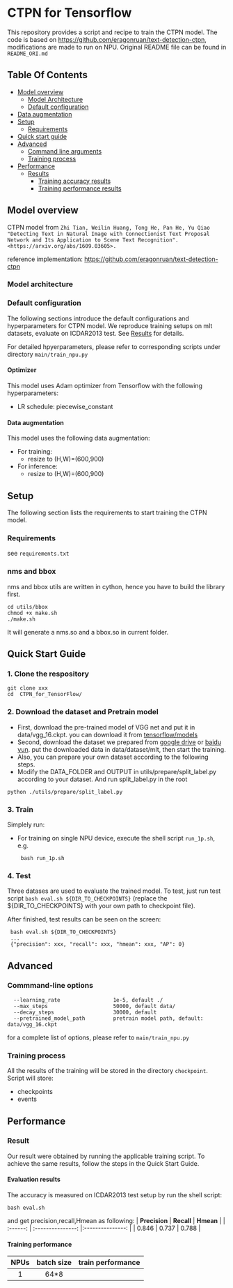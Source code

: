 # CTPN for Tensorflow 

This repository provides a script and recipe to train the CTPN model. The code is based on https://github.com/eragonruan/text-detection-ctpn,
modifications are made to run on NPU. Original README file can be found in `README_ORI.md`  

## Table Of Contents

* [Model overview](#model-overview)
  * [Model Architecture](#model-architecture)  
  * [Default configuration](#default-configuration)
* [Data augmentation](#data-augmentation)
* [Setup](#setup)
  * [Requirements](#requirements)
* [Quick start guide](#quick-start-guide)
* [Advanced](#advanced)
  * [Command line arguments](#command-line-arguments)
  * [Training process](#training-process)
* [Performance](#performance)
  * [Results](#results)
    * [Training accuracy results](#training-accuracy-results)
    * [Training performance results](#training-performance-results)    

## Model overview

CTPN model from
`Zhi Tian, Weilin Huang, Tong He, Pan He, Yu Qiao "Detecting Text in Natural Image with Connectionist Text Proposal Network and Its Application to Scene Text Recognition". <https://arxiv.org/abs/1609.03605>.`

reference implementation:  <https://github.com/eragonruan/text-detection-ctpn>

### Model architecture



### Default configuration

The following sections introduce the default configurations and hyperparameters for CTPN  model. We reproduce training setups 
on mlt datasets, evaluate on ICDAR2013 test. See [Results](#results) for details.

For detailed hpyerparameters, please refer to corresponding scripts under directory `main/train_npu.py`
#### Optimizer

This model uses Adam optimizer from Tensorflow with the following hyperparameters:

- LR schedule: piecewise_constant

#### Data augmentation

This model uses the following data augmentation:

- For training:
  - resize to (H,W)=(600,900)
- For inference:
  - resize to (H,W)=(600,900)


## Setup
The following section lists the requirements to start training the CTPN model.
### Requirements

see `requirements.txt`

### nms and bbox
nms and bbox utils are written in cython, hence you have to build the library first.
```shell
cd utils/bbox
chmod +x make.sh
./make.sh
```
It will generate a nms.so and a bbox.so in current folder.

## Quick Start Guide

### 1. Clone the respository

```shell
git clone xxx
cd  CTPN_for_TensorFlow/
```

### 2. Download the dataset and Pretrain model

- First, download the pre-trained model of VGG net and put it in data/vgg_16.ckpt. you can download it from [tensorflow/models](https://github.com/tensorflow/models/tree/1af55e018eebce03fb61bba9959a04672536107d/research/slim)
- Second, download the dataset we prepared from [google drive](https://drive.google.com/file/d/1npxA_pcEvIa4c42rho1HgnfJ7tamThSy/view?usp=sharing) or [baidu yun](https://pan.baidu.com/s/1nbbCZwlHdgAI20_P9uw9LQ). put the downloaded data in data/dataset/mlt, then start the training.
- Also, you can prepare your own dataset according to the following steps. 
- Modify the DATA_FOLDER and OUTPUT in utils/prepare/split_label.py according to your dataset. And run split_label.py in the root
```shell
python ./utils/prepare/split_label.py
```


### 3. Train

Simplely run:
   
- For training on single NPU device, execute the shell script `run_1p.sh`, e.g.
  ```
   bash run_1p.sh
  ```

### 4. Test
Three datases are used to evaluate the trained model. To test, just run test script `bash eval.sh ${DIR_TO_CHECKPOINTS}` (replace the ${DIR_TO_CHECKPOINTS}  with your own path to checkpoint file). 

After finished, test results can be seen on the screen:
  ```
   bash eval.sh ${DIR_TO_CHECKPOINTS}
   ...
   {"precision": xxx, "recall": xxx, "hmean": xxx, "AP": 0}
  ```


## Advanced
### Commmand-line options


```
  --learning_rate                 1e-5, default ./
  --max_steps                     50000, default data/
  --decay_steps	                  30000, default
  --pretrained_model_path         pretrain model path, default: data/vgg_16.ckpt                    
```
for a complete list of options, please refer to `main/train_npu.py`

### Training process

All the results of the training will be stored in the directory `checkpoint`.
Script will store:
 - checkpoints
 - events
 
## Performance

### Result

Our result were obtained by running the applicable training script. To achieve the same results, follow the steps in the Quick Start Guide.


#### Evaluation results 
The accuracy is measured on ICDAR2013 test setup by run the shell script:
```
bash eval.sh
```
and get precision,recall,Hmean as following:
| **Precision** | **Recall**       | **Hmean** |
| :------: | :---------------: |:---------------:  |
|    0.846     | 0.737              |  0.788     |

#### Training performance 

| **NPUs** | batch size        | train performance |
| :------: | :---------------: |:---------------:  |
|    1     | 64*8              |       |
